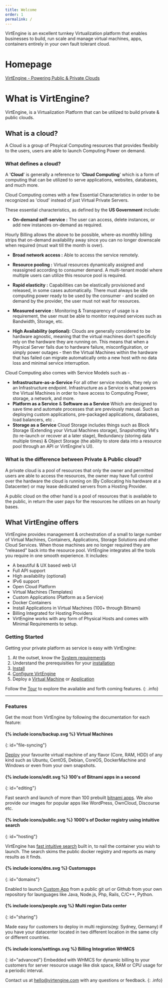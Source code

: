 ```yaml
---
title: Welcome
order: 1
permalink: /
---
```



VirtEngine is an excellent turnkey Virtualization platform that enables businesses to build, run scale and manage virtual machines, apps, containers entirely in your own fault tolerant cloud.

# Homepage

[VirtEngine - Powering Public & Private Clouds](http://virtengine.com)

# What is VirtEngine?

VirtEngine, is a Virtualization Platform that can be utilized to build private & public clouds. 

## What is a cloud?

A Cloud is a group of Phsyical Computing resources that provides flexibily to the users, users are able to launch Computing Power on demand.

### What defines a cloud?

A '**Cloud**' is generally a reference to '**Cloud Computing**' which is a form of computing that can be utilized to serve applications, websites, databases, and much more.

Cloud Computing comes with a few Essential Characteristics in order to be recognized as 'cloud' instead of just Virtual Private Servers.

These essential characteristics, as defined by the **US Government** include:

- **On-demand self-service :**
The user can access, delete instances, or add new instances on-demand as required.

Hourly Billing allows the above to be possible, where-as monthly billing strips that on-demand availability away since you can no longer downscale when required (must wait till the month is over).

- **Broad network access :**
Able to access the service remotely.

- **Resource pooling :**
Virtual resources dynamically assigned and reassigned according to consumer demand. A multi-tenant model where multiple users can utilize this resource pool is required.

- **Rapid elasticity :**
Capabilities can be elastically provisioned and released, in some cases automatically. There must always be idle computing power ready to be used by the consumer - and scaled on demand by the provider, the user must not wait for resources.

- **Measured service :**
Monitoring & Transparency of usage is a requirement, the user must be able to monitor required services such as Bandwidth, Storage, etc.

- **High Availability (optional):**
Clouds are generally considered to be hardware agnostic, meaning that the virtual machines don't specificly rely on the hardware they are running on. 
This means that when a Physical Server fails due to hardware failure, misconfiguiration, or simply power outages - then the Virtual Machines within the hardware that has failed can migrate automatically
onto a new host with no data loss and minimal service interruption. 

Cloud Computing also comes with Service Models such as -

- **Infrastructure-as-a-Service**
For all other service models, they rely on an Infrastructure endpoint. Infrastructure as a Service is what powers the Virtual Machines in order to have access to Computing Power, storage, a network, and more.
- **Platform as a Service** & **Software as a Service**
Which are designed to save time and automate processes that are previously manual. Such as deploying custom applications, pre-packaged applications, databases, load balancers, etc .
- **Storage as a Service**
Cloud Storage includes things such as Block Storage (Extending your Virtual Machines storage), Snapshotting VM's (to re-launch or recover at a later stage), Redundancy (storing data multiple times) & Object Storage (the ability to store data into a resource pool through an API or VirtEngine's UI).

### What is the difference between Private & Public cloud?

A private cloud is a pool of resources that only the owner and permitted users are able to access the resources, the owner may have full control over the hardware the cloud is running on (By Collocating his hardware at a Datacenter) or may 
lease dedicated servers from a Hosting Provider. 

A public cloud on the other hand is a pool of resources that is available to the public, in return the user pays for the resources he utilizes on an hourly bases.

## What VirtEngine offers

VirtEngine provides management & orchestration of a small to large number of Virtual Machines, Containers, Applications, Storage Solutions and other Cloud Services.  When those machines are no longer required they are "released" back into the resource pool. VirtEngine integrates all the tools you require in one smooth experience. It includes:

- A beautiful & UX based web UI
- Full API support
- High availability (optional)
- IPv6 support
- Open Cloud Platform
- Virtual Machines (Templates)
- Custom Applications (Platform as a Service)
- Docker Containers
- Install Applications in Virtual Machines (100+ through Bitnami)
- Billing Integrated for Hosting Providers
- VirtEngine works with any form of Physical Hosts and comes with Minimal Requirements to setup.

### Getting Started

Getting your private platform as service is easy with VirtEngine:

1. At the outset, know the [System requirements](/gettingstarted/system_requirements/)
2. Understand the prerequisities for your [installation](/installation/prequisites/)
3. [Install](/installation/VirtEngine/)
4. [Configure VirtEngine](/configuration/VirtEngine)
5. Deploy a [Virtual Machine](/machines/deploying/) or [Application](/customapps/deploying)

Follow the [Tour](/overview/tour/) to explore the available and forth coming features.
{: .info}

---

### Features

Get the most from VirtEngine by following the documentation for each feature:

#### {% include icons/backup.svg %} Virtual Machines
{: id="file-syncing"}

[Deploy](machines/deploying) your favourite virtual machine of any flavor (Core, RAM, HDD) of any kind such as Ubuntu, CentOS, Debian, CoreOS, DockerMachine and Windows or even from your own snapshots.

#### {% include icons/edit.svg %} 100's of Bitnami apps in a second
{: id="editing"}

Fast search and launch of more than 100 prebuilt [bitnami apps](/prepackagedapps/deploying/). We also provide our images for popular apps like WordPress, OwnCloud, Discourse etc.

#### {% include icons/public.svg %} 1000's of Docker registry using intuitive search
{: id="hosting"}

VirtEngine has [fast intuitive search](containers/deploying) built in, to nail the container you wish to launch. The search skims the public docker registry and reports as many results  as it finds.

#### {% include icons/dns.svg %} Customapps
{: id="domains"}

Enabled to launch [Custom App](/customapps/deploying/) from a public git url or Github from your own repository for launguages like Java, Node.js, Php, Rails, C/C++, Python.

#### {% include icons/people.svg %} Multi region  Data center
{: id="sharing"}

Made easy for customers to deploy in multi regions(eg: Sydney, Germany) if you have your datacenter located in two different location in the same city or different countries.

#### {% include icons/settings.svg %} Billing Integration WHMCS
{: id="advanced"}
Embedded with WHMCS for dynamic billing to your customers for server resource usage like disk space, RAM or CPU usage for a periodic interval.

Contact us at [hello@virtengine.com](mailto:hello@virtengine.com) with any questions or feedback.
{: .info}
